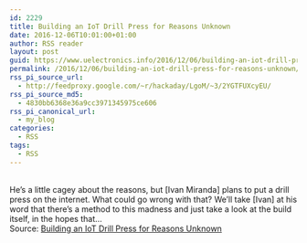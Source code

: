 ```yaml
---
id: 2229
title: Building an IoT Drill Press for Reasons Unknown
date: 2016-12-06T10:01:00+01:00
author: RSS reader
layout: post
guid: https://www.uelectronics.info/2016/12/06/building-an-iot-drill-press-for-reasons-unknown/
permalink: /2016/12/06/building-an-iot-drill-press-for-reasons-unknown/
rss_pi_source_url:
  - http://feedproxy.google.com/~r/hackaday/LgoM/~3/2YGTFUXcyEU/
rss_pi_source_md5:
  - 4830bb6368e36a9cc3971345975ce606
rss_pi_canonical_url:
  - my_blog
categories:
  - RSS
tags:
  - RSS
---
```

&#013;  
He’s a little cagey about the reasons, but [Ivan Miranda] plans to put a drill press on the internet. What could go wrong with that? We’ll take [Ivan] at his word that there’s a method to this madness and just take a look at the build itself, in the hopes that…&#013;  
Source: <a href="http://feedproxy.google.com/~r/hackaday/LgoM/~3/2YGTFUXcyEU/" target="_blank">Building an IoT Drill Press for Reasons Unknown</a>